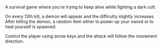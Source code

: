 A survival game where you're trying to keep alive while fighting a dark cult. 

On every 13th kill, a demon will appear and the difficulty slightly increases. After killing the demon, a random item either to power up your sword or to heal yourself is spawned.

Control the player using arrow keys and the attack will follow the movement direction.